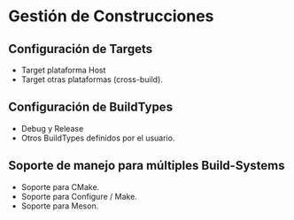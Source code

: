 # Gestión de Construcciones
## Configuración de Targets
- Target plataforma Host 
- Target otras plataformas (cross-build).

## Configuración de BuildTypes
- Debug y Release
- Otros BuildTypes definidos por el usuario.

## Soporte de manejo para múltiples Build-Systems
- Soporte para CMake.
- Soporte para Configure / Make.
- Soporte para Meson.
